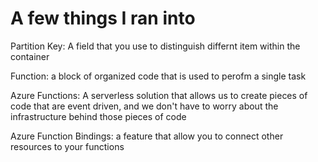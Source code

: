 # A few things I ran into
Partition Key: A field that you use to distinguish differnt item within the container

Function: a block of organized code that is used to perofm a single task

Azure Functions: A serverless solution that allows us to create pieces of code that are event driven, and we don't have to worry about the infrastructure behind those pieces of code 

Azure Function Bindings: a feature that allow you to connect other resources to your functions
